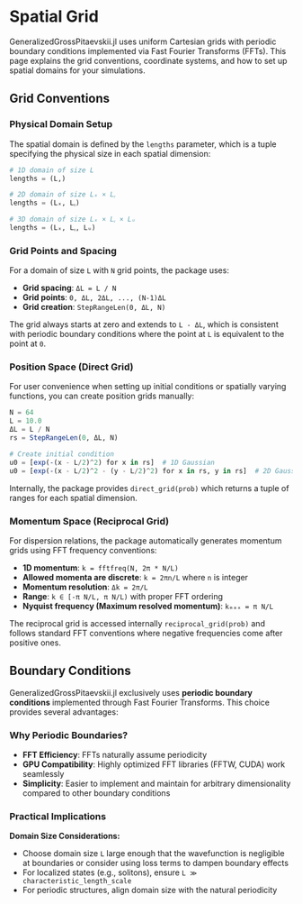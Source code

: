 # Spatial Grid

GeneralizedGrossPitaevskii.jl uses uniform Cartesian grids with periodic boundary conditions implemented via Fast Fourier Transforms (FFTs). This page explains the grid conventions, coordinate systems, and how to set up spatial domains for your simulations.

## Grid Conventions

### Physical Domain Setup

The spatial domain is defined by the `lengths` parameter, which is a tuple specifying the physical size in each spatial dimension:

```julia
# 1D domain of size L
lengths = (L,)

# 2D domain of size Lₓ × Lᵧ  
lengths = (Lₓ, Lᵧ)

# 3D domain of size Lₓ × Lᵧ × Lᵤ
lengths = (Lₓ, Lᵧ, Lᵤ)
```

### Grid Points and Spacing

For a domain of size `L` with `N` grid points, the package uses:

- **Grid spacing**: `ΔL = L / N`
- **Grid points**: `0, ΔL, 2ΔL, ..., (N-1)ΔL`
- **Grid creation**: `StepRangeLen(0, ΔL, N)`

The grid always starts at zero and extends to `L - ΔL`, which is consistent with periodic boundary conditions where the point at `L` is equivalent to the point at `0`.

### Position Space (Direct Grid)

For user convenience when setting up initial conditions or spatially varying functions, you can create position grids manually:

```julia
N = 64
L = 10.0
ΔL = L / N
rs = StepRangeLen(0, ΔL, N)

# Create initial condition
u0 = [exp(-(x - L/2)^2) for x in rs]  # 1D Gaussian
u0 = [exp(-(x - L/2)^2 - (y - L/2)^2) for x in rs, y in rs]  # 2D Gaussian
```

Internally, the package provides `direct_grid(prob)` which returns a tuple of ranges for each spatial dimension.

### Momentum Space (Reciprocal Grid)

For dispersion relations, the package automatically generates momentum grids using FFT frequency conventions:

- **1D momentum**: `k = fftfreq(N, 2π * N/L)`
- **Allowed momenta are discrete**: `k = 2πn/L` where `n` is integer
- **Momentum resolution**: `Δk = 2π/L`
- **Range**: `k ∈ [-π N/L, π N/L)` with proper FFT ordering
- **Nyquist frequency (Maximum resolved momentum)**: `kₘₐₓ = π N/L`

The reciprocal grid is accessed internally `reciprocal_grid(prob)` and follows standard FFT conventions where negative frequencies come after positive ones.

## Boundary Conditions

GeneralizedGrossPitaevskii.jl exclusively uses **periodic boundary conditions** implemented through Fast Fourier Transforms. This choice provides several advantages:

### Why Periodic Boundaries?

- **FFT Efficiency**: FFTs naturally assume periodicity
- **GPU Compatibility**: Highly optimized FFT libraries (FFTW, CUDA) work seamlessly
- **Simplicity**: Easier to implement and maintain for arbitrary dimensionality compared to other boundary conditions

### Practical Implications

**Domain Size Considerations:**
- Choose domain size `L` large enough that the wavefunction is negligible at boundaries or consider using loss terms to dampen boundary effects
- For localized states (e.g., solitons), ensure `L ≫ characteristic_length_scale`
- For periodic structures, align domain size with the natural periodicity